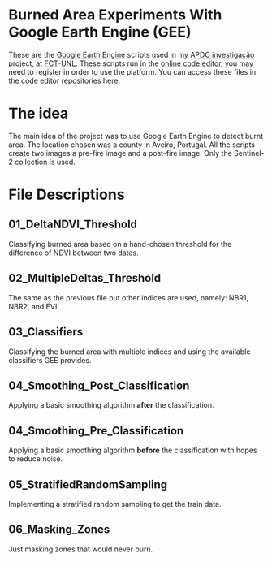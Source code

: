 # Burned Area Experiments With Google Earth Engine (GEE)
These are the [Google Earth Engine](https://earthengine.google.com) scripts used in my [APDC investigação](https://sites.google.com/campus.fct.unl.pt/apdc-inv-2018) project, at [FCT-UNL](https://www.fct.unl.pt/en).
These scripts run in the [online code editor](https://code.earthengine.google.com), you may need to register in order to use the platform.
You can access these files in the code editor repositories [here](https://code.earthengine.google.com/?accept_repo=users/efafernandes_FCT-UNL/GEE_Burned_Area_Experiments).

# The idea
The main idea of the project was to use Google Earth Engine to detect burnt area. The location chosen was a county in Aveiro, Portugal. All the scripts create two images a pre-fire image and a post-fire image. Only the Sentinel-2 collection is used.

# File Descriptions
## 01_DeltaNDVI_Threshold
Classifying burned area based on a hand-chosen threshold for the difference of NDVI between two dates.

## 02_MultipleDeltas_Threshold
The same as the previous file but other indices are used, namely: NBR1, NBR2, and EVI.

## 03_Classifiers
Classifying the burned area with multiple indices and using the available classifiers GEE provides.

## 04_Smoothing_Post_Classification
Applying a basic smoothing algorithm **after** the classification.

## 04_Smoothing_Pre_Classification
Applying a basic smoothing algorithm **before** the classification with hopes to reduce noise.

## 05_StratifiedRandomSampling
Implementing a stratified random sampling to get the train data.

## 06_Masking_Zones
Just masking zones that would never burn.
